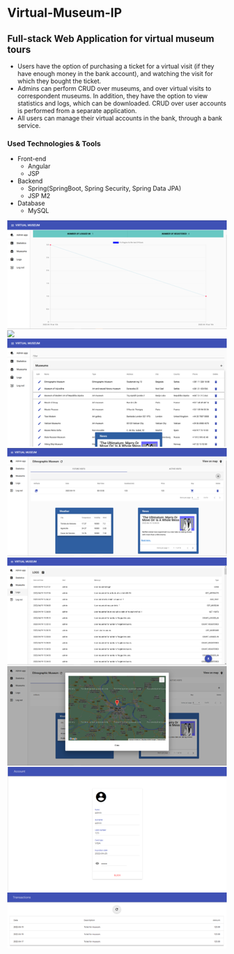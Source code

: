 # Virtual-Museum-IP

## Full-stack Web Application for virtual museum tours
  * Users have the option of purchasing a ticket for a virtual visit (if they have enough money in the bank account), and watching the visit for which they bought the ticket.
  * Admins can perform CRUD over museums, and over virtual visits to correspondent museums. In addition, they have the option to view statistics and logs, which can be downloaded.
    CRUD over user accounts is performed from a separate application.
  * All users can manage their virtual accounts in the bank, through a bank service.

### Used Technologies & Tools
* Front-end
  *  Angular
  *  JSP
* Backend
  * Spring(SpringBoot, Spring Security, Spring Data JPA)
  * JSP M2
 * Database
    * MySQL
    
  
<img src="https://github.com/branislavroljic/Virtual-Museum-IP/blob/main/screenshots/Screenshot_1.png">
<img src="https://github.com/branislavroljic/Virtual-Museum-IP/blob/main/screenshots/Screenshot_2.png">
<img src="https://github.com/branislavroljic/Virtual-Museum-IP/blob/main/screenshots/Screenshot_3.png">
<img src="https://github.com/branislavroljic/Virtual-Museum-IP/blob/main/screenshots/Screenshot_4.png">
<img src="https://github.com/branislavroljic/Virtual-Museum-IP/blob/main/screenshots/Screenshot_5.png">
<img src="https://github.com/branislavroljic/Virtual-Museum-IP/blob/main/screenshots/Screenshot_6.png">
<img src="https://github.com/branislavroljic/Virtual-Museum-IP/blob/main/screenshots/Screenshot_7.png">
<img src="https://github.com/branislavroljic/Virtual-Museum-IP/blob/main/screenshots/Screenshot_8.png">
